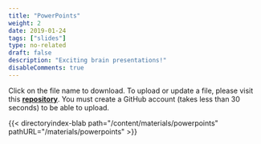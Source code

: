 ```yaml
---
title: "PowerPoints"
weight: 2
date: 2019-01-24
tags: ["slides"]
type: no-related
draft: false
description: "Exciting brain presentations!"
disableComments: true
---
```


Click on the file name to download. To upload or update a file, please visit this [**repository**](https://github.com/blabuva/Website_BAW/tree/master/content/materials/powerpoints). You must create a GitHub account (takes less than 30 seconds) to be able to upload.

{{< directoryindex-blab path="/content/materials/powerpoints" pathURL="/materials/powerpoints" >}}